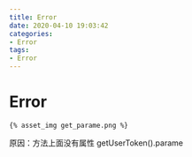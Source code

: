 ```yaml
---
title: Error
date: 2020-04-10 19:03:42
categories:
- Error
tags:
- Error
---
```



# Error
`{% asset_img get_parame.png %}`

原因：方法上面没有属性 getUserToken().parame
